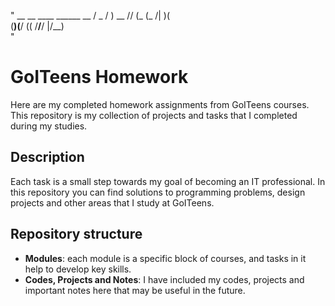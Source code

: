 "  __  __      ____ ______     __ 
 / _ /  ) __  //  (_ (_  /| )(   
(__)(__/     ((   /__/__/ |/__)  
"
                                 
# GoITeens Homework 

Here are my completed homework assignments from GoITeens courses. This repository is my collection of projects and tasks that I completed during my studies.


## Description

Each task is a small step towards my goal of becoming an IT professional. In this repository you can find solutions to programming problems, design projects and other areas that I study at GoITeens.


## Repository structure

- **Modules**: each module is a specific block of courses, and tasks in it help to develop key skills.
- **Codes, Projects and Notes**: I have included my codes, projects and important notes here that may be useful in the future.



